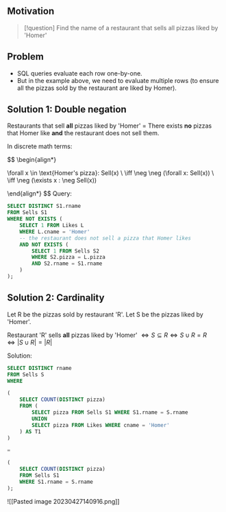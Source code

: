 ## Motivation

>[!question]
> Find the name of a restaurant that sells all pizzas liked by 'Homer'

## Problem
- SQL queries evaluate each row one-by-one.
- But in the example above, we need to evaluate multiple rows (to ensure all the pizzas sold by the restaurant are liked by Homer).

## Solution 1: **Double negation**

Restaurants that sell **all** pizzas liked by 'Homer'
= There exists **no** pizzas that Homer like **and** the restaurant does not sell them.

In discrete math terms:

$$
\begin{align*}

\forall x \in \text{Homer's pizza}: Sell(x) \\
\iff \neg \neg (\forall x: Sell(x)) \\
\iff \neg (\exists x : \neg Sell(x)) 

\end{align*}
$$
Query:

```sql
SELECT DISTINCT S1.rname
FROM Sells S1
WHERE NOT EXISTS (
	SELECT 1 FROM Likes L
	WHERE L.cname = 'Homer'
	-- the restaurant does not sell a pizza that Homer likes
	AND NOT EXISTS (
		SELECT 1 FROM Sells S2
		WHERE S2.pizza = L.pizza
		AND S2.rname = S1.rname
	)
);
```

## Solution 2: **Cardinality**

Let R be the pizzas sold by restaurant 'R'.
Let S be the pizzas liked by 'Homer'.

Restaurant 'R' sells **all** pizzas liked by 'Homer' 
$\iff S \subseteq R \iff S \cup R = R \iff \lvert S \cup R \rvert = \lvert R \rvert$ 

Solution:

```sql
SELECT DISTINCT rname 
FROM Sells S 
WHERE 

( 
	SELECT COUNT(DISTINCT pizza) 
	FROM ( 
		SELECT pizza FROM Sells S1 WHERE S1.rname = S.rname 
		UNION 
		SELECT pizza FROM Likes WHERE cname = 'Homer' 
	) AS T1 
) 

= 

( 
	SELECT COUNT(DISTINCT pizza) 
	FROM Sells S1 
	WHERE S1.rname = S.rname 
);

```

![[Pasted image 20230427140916.png]]



